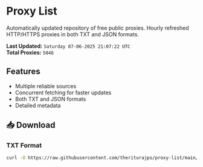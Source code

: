 # Proxy List

Automatically updated repository of free public proxies. Hourly refreshed HTTP/HTTPS proxies in both TXT and JSON formats.

**Last Updated:** `Saturday 07-06-2025 21:07:22 UTC`  
**Total Proxies:** `5046`

## Features
- Multiple reliable sources
- Concurrent fetching for faster updates
- Both TXT and JSON formats
- Detailed metadata

## 📥 Download

### TXT Format
```bash
curl -O https://raw.githubusercontent.com/theriturajps/proxy-list/main/proxies.txt